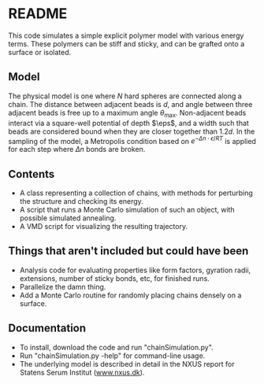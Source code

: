 # README

This code simulates a simple explicit polymer model with various energy terms. These polymers can be stiff and sticky, and can be grafted onto a surface or isolated.

## Model
The physical model is one where $N$ hard spheres are connected along a chain. The distance between adjacent beads is $d$, and angle between three adjacent beads is free up to a maximum angle $\theta_\mathrm{max}$. Non-adjacent beads interact via a square-well potential of depth $\eps$, and a width such that beads are considered bound when they are closer together than $1.2d$. In the sampling of the model, a Metropolis condition based on $e^{-\Delta n \cdot \epsilon /RT}$ is applied for each step where $\Delta n$ bonds are broken.

## Contents

* A class representing a collection of chains, with methods for perturbing the structure and checking its energy.
* A script that runs a Monte Carlo simulation of such an object, with possible simulated annealing.
* A VMD script for visualizing the resulting trajectory.

## Things that aren't included but could have been

* Analysis code for evaluating properties like form factors, gyration radii, extensions, number of sticky bonds, etc, for finished runs.
* Parallelize the damn thing.
* Add a Monte Carlo routine for randomly placing chains densely on a surface.

## Documentation

* To install, download the code and run "chainSimulation.py". 
* Run "chainSimulation.py -help" for command-line usage.
* The underlying model is described in detail in the NXUS report for Statens Serum Institut (www.nxus.dk).